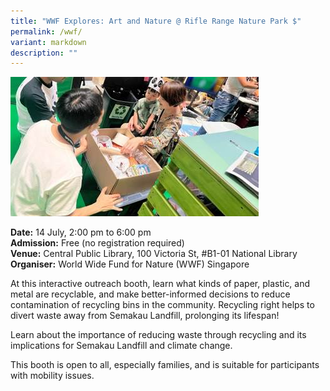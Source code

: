 ```yaml
---
title: "WWF Explores: Art and Nature @ Rifle Range Nature Park $"
permalink: /wwf/
variant: markdown
description: ""
---
```

![Paper, Plastic, Metal: What to Recycle?](/images/Others/WWF___Act_1.jpg)

**Date:** 14 July, 2:00 pm to 6:00 pm<br>
**Admission:** Free (no registration required)<br>
**Venue:** Central Public Library, 100 Victoria St, #B1-01 National Library <br>
**Organiser:** World Wide Fund for Nature (WWF) Singapore

At this interactive outreach booth, learn what kinds of paper, plastic, and metal are recyclable, and make better-informed decisions to reduce contamination of recycling bins in the community. Recycling right helps to divert waste away from Semakau Landfill, prolonging its lifespan!&nbsp;&nbsp;

Learn about the importance of reducing waste through recycling and its implications for Semakau Landfill and climate change.&nbsp;

This booth is open to all, especially families, and is suitable for participants with mobility issues.